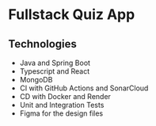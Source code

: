 # Fullstack Quiz App
## Technologies
- Java and Spring Boot
- Typescript and React
- MongoDB
- CI with GitHub Actions and SonarCloud 
- CD with Docker and Render
- Unit and Integration Tests
- Figma for the design files